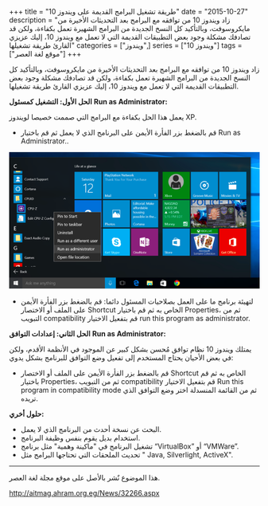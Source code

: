 +++
title = "طريقة تشغيل البرامج القديمة على ويندوز 10"
date = "2015-10-27"
description = "زاد ويندوز 10 من توافقه مع البرامج بعد التحديثات الأخيرة من مايكروسوفت، وبالتأكيد كل النسخ الجديدة من البرامج الشهيرة تعمل بكفاءة، ولكن قد تصادفك مشكلة وجود بعض التطبيقات القديمة التي لا تعمل مع ويندوز 10، إليك عزيزي القارئ طريقة تشغيلها"
categories = ["ويندوز",]
series = ["ويندوز 10"]
tags = ["موقع لغة العصر"]
+++

زاد ويندوز 10 من توافقه مع البرامج بعد التحديثات الأخيرة من مايكروسوفت، وبالتأكيد كل النسخ الجديدة من البرامج الشهيرة تعمل بكفاءة، ولكن قد تصادفك مشكلة وجود بعض التطبيقات القديمة التي لا تعمل مع ويندوز 10، إليك عزيزي القارئ طريقة تشغيلها.

**الحل الأول: التشغيل كمسئول** **Run as Administrator:**

يعمل هذا الحل بكفاءة مع البرامج التي صممت خصيصا لويندوز XP.

-   قم بالضغط بزر الفأرة الأيمن على البرنامج الذي لا يعمل ثم قم باختيار Run as Administrator..

![1](images/2015-635815750764002088-400.png)

-   لتهيئة برنامج ما على العمل بصلاحيات المسئول دائما:
    قم بالضغط بزر الفأرة الأيمن على الملف أو الاختصار Shortcut الخاص به ثم قم باختيار Properties، ثم من التبويب compatibility قم بتفعيل الاختيار run this program as administrator.

**الحل الثاني: إعدادات التوافق** **Run as Administrator:**

يمتلك ويندوز 10 نظام توافق مُحسن بشكل كبير عن الموجود في الأنظمة الأقدم، ولكن في بعض الأحيان يحتاج المستخدم إلى تفعيل وضع التوافق للبرنامج بشكل يدوي:

-   قم بالضغط بزر الفأرة الأيمن على الملف أو الاختصار Shortcut الخاص به ثم قم باختيار Properties، ثم من التبويب compatibility قم بتفعيل الاختيار Run this program in compatibility mode ثم من القائمة المنسدلة اختر وضع التوافق الذي تريده.

**حلول أخري:**

-   البحث عن نسخة أحدث من البرنامج الذي لا يعمل.
-   استخدام بديل يقوم بنفس وظيفة البرنامج.
-   تشغيل البرنامج في "ماكينة وهمية" مثل برنامج “VirtualBox” أو “VMWare”.
-   تحديث الملحقات التي تحتاجها البرامج مثل " Java, Silverlight, ActiveX".

---

هذا الموضوع نٌشر باﻷصل على موقع مجلة لغة العصر.

http://aitmag.ahram.org.eg/News/32266.aspx
